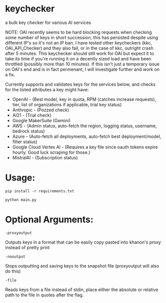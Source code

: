# keychecker
a bulk key checker for various AI services

NOTE: OAI recently seems to be hard blocking requests when checking some number of keys in short succession, this has persisted despite using different IP's so it's not an IP ban. I have tested other keycheckers (kkc, OAI_API_Checker) and they also fail, or in the case of kkc, outright crash after 5 minutes. This keychecker should still work for OAI but expect it to take its time if you're running it on a decently sized load and have been throttled (possibly more than 10 minutes). If this isn't just a temporary issue on OAI's end and is in fact permenant, I will investigate further and work on a fix.

Currently supports and validates keys for the services below, and checks for the listed attributes a key might have:

- OpenAI - (Best model, key in quota, RPM (catches increase requests), tier, list of organizations if applicable, trial key status)
- Anthropic - (Pozzed check)
- AI21 - (Trial check)
- Google MakerSuite (Gemini)
- AWS - (Admin status, auto-fetch the region, logging status, username, bedrock status)
- Azure - (Auto-fetch all deployments, auto-fetch best deployment/model, filter status)
- Google Cloud Vertex AI - (Requires a key file since oauth tokens expire hourly. Good luck scraping for those.)
- MistralAI - (Subscription status)
# Usage:
`pip install -r requirements.txt`

`python main.py`

# Optional Arguments:

`-proxyoutput`

Outputs keys in a format that can be easily copy pasted into khanon's proxy instead of pretty print


`-nooutput`

Stops outputting and saving keys to the snapshot file (proxyoutput will also do this)

`-file`

Reads keys from a file instead of stdin, place either the absolute or relative path to the file in quotes after the flag.
